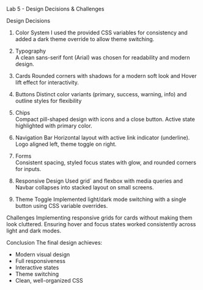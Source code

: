   Lab 5 - Design Decisions & Challenges

 Design Decisions
1. Color System 
   I used the provided CSS variables for consistency and added a dark theme override to allow theme switching.

2. Typography  
   A clean sans-serif font (Arial) was chosen for readability and modern design.

3. Cards 
   Rounded corners with shadows for a modern soft look  and Hover lift effect for interactivity.

4. Buttons 
   Distinct color variants (primary, success, warning, info) and outline styles for flexibility

5. Chips  
   Compact pill-shaped design with icons and a close button. Active state highlighted with primary color.

6. Navigation Bar 
   Horizontal layout with active link indicator (underline). Logo aligned left, theme toggle on right.

7. Forms  
   Consistent spacing, styled focus states with glow, and rounded corners for inputs.

8. Responsive Design 
   Used grid` and flexbox with media queries and Navbar collapses into stacked layout on small screens.

9. Theme Toggle
   Implemented light/dark mode switching with a single button using CSS variable overrides.

 Challenges
 Implementing responsive grids for cards without making them look cluttered.
 Ensuring hover and focus states worked consistently across light and dark modes.

 Conclusion
The final design achieves:
- Modern visual design
- Full responsiveness
- Interactive states
- Theme switching
- Clean, well-organized CSS
